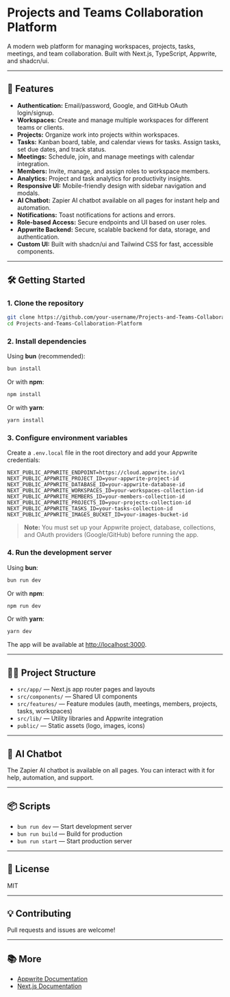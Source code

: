 # Projects and Teams Collaboration Platform

A modern web platform for managing workspaces, projects, tasks, meetings, and team collaboration. Built with Next.js, TypeScript, Appwrite, and shadcn/ui.

---

## 🚀 Features

- **Authentication:** Email/password, Google, and GitHub OAuth login/signup.
- **Workspaces:** Create and manage multiple workspaces for different teams or clients.
- **Projects:** Organize work into projects within workspaces.
- **Tasks:** Kanban board, table, and calendar views for tasks. Assign tasks, set due dates, and track status.
- **Meetings:** Schedule, join, and manage meetings with calendar integration.
- **Members:** Invite, manage, and assign roles to workspace members.
- **Analytics:** Project and task analytics for productivity insights.
- **Responsive UI:** Mobile-friendly design with sidebar navigation and modals.
- **AI Chatbot:** Zapier AI chatbot available on all pages for instant help and automation.
- **Notifications:** Toast notifications for actions and errors.
- **Role-based Access:** Secure endpoints and UI based on user roles.
- **Appwrite Backend:** Secure, scalable backend for data, storage, and authentication.
- **Custom UI:** Built with shadcn/ui and Tailwind CSS for fast, accessible components.

---

## 🛠️ Getting Started

### 1. **Clone the repository**

```bash
git clone https://github.com/your-username/Projects-and-Teams-Collaboration-Platform.git
cd Projects-and-Teams-Collaboration-Platform
```

### 2. **Install dependencies**

Using **bun** (recommended):

```bash
bun install
```

Or with **npm**:

```bash
npm install
```

Or with **yarn**:

```bash
yarn install
```

### 3. **Configure environment variables**

Create a `.env.local` file in the root directory and add your Appwrite credentials:

```env
NEXT_PUBLIC_APPWRITE_ENDPOINT=https://cloud.appwrite.io/v1
NEXT_PUBLIC_APPWRITE_PROJECT_ID=your-appwrite-project-id
NEXT_PUBLIC_APPWRITE_DATABASE_ID=your-appwrite-database-id
NEXT_PUBLIC_APPWRITE_WORKSPACES_ID=your-workspaces-collection-id
NEXT_PUBLIC_APPWRITE_MEMBERS_ID=your-members-collection-id
NEXT_PUBLIC_APPWRITE_PROJECTS_ID=your-projects-collection-id
NEXT_PUBLIC_APPWRITE_TASKS_ID=your-tasks-collection-id
NEXT_PUBLIC_APPWRITE_IMAGES_BUCKET_ID=your-images-bucket-id
```

> **Note:** You must set up your Appwrite project, database, collections, and OAuth providers (Google/GitHub) before running the app.

### 4. **Run the development server**

Using **bun**:

```bash
bun run dev
```

Or with **npm**:

```bash
npm run dev
```

Or with **yarn**:

```bash
yarn dev
```

The app will be available at [http://localhost:3000](http://localhost:3000).

---

## 🧑‍💻 Project Structure

- `src/app/` — Next.js app router pages and layouts
- `src/components/` — Shared UI components
- `src/features/` — Feature modules (auth, meetings, members, projects, tasks, workspaces)
- `src/lib/` — Utility libraries and Appwrite integration
- `public/` — Static assets (logo, images, icons)

---

## 🤖 AI Chatbot

The Zapier AI chatbot is available on all pages. You can interact with it for help, automation, and support.

---

## 📦 Scripts

- `bun run dev` — Start development server
- `bun run build` — Build for production
- `bun run start` — Start production server

---

## 📝 License

MIT

---

## 💡 Contributing

Pull requests and issues are welcome!

---

## 📚 More

- [Appwrite Documentation](https://appwrite.io/docs)
- [Next.js Documentation](https://nextjs.org/docs)
